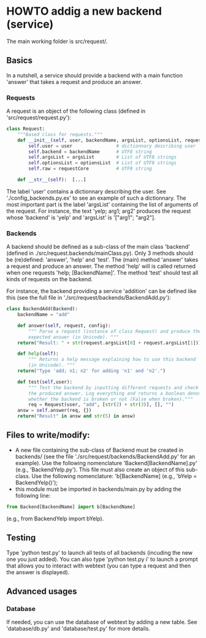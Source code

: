 HOWTO addig a new backend (service)
===================================

The main working folder is src/request/.

## Basics
In a nutshell, a service should provide a backend with a main function
'answer' that takes a request and produce an answer.


### Requests
A request is an object of the following class (defined in 'src/request/request.py'):
````python
class Request:
    """Based class for requests."""
    def __init__(self, user, backendName, argsList, optionsList, requestCore):
        self.user = user                # dictionnary describing user
        self.backend = backendName      # UTF8 string
        self.argsList = argsList        # List of UTF8 strings
        self.optionsList = optionsList  # List of UTF8 strings
        self.raw = requestCore          # UTF8 string

    def __str__(self):  [...]
````
The label 'user' contains a dictionnary describing the user.
See './config_backends.py.ex' to see an example of such a dictionnary.
The most important part is the label 'argsList' containing the list of
arguments of the request.
For instance, the text 'yelp; arg1; arg2' produces the request whose
'backend' is 'yelp' and 'argsList' is '["arg1"; "arg2"].


### Backends
A backend should be defined as a sub-class of the main class 'backend'
(defined in ./src/request.backends/mainClass.py). Only 3 methods should
be (re)defined: 'answer', 'help' and 'test'.
The (main) method 'answer' takes a request and produce an answer.
The method 'help' will is called returned when one requests 'help; [BackendName]'.
The method 'test' should test all kinds of requests on the backend.

For instance, the backend providing a service 'addition' can be defined like this
(see the full file in './src/request/backends/BackendAdd.py'):
````python
class BackendAdd(Backend):
    backendName = "add"

    def answer(self, request, config):
        """ Parse a request (instance of class Request) and produce the 
        expected answer (in Unicode). """
	return("Result: " + str(request.argsList[0] + request.argsList[1]))

    def help(self):
        """ Returns a help message explaining how to use this backend 
        (in Unicode). """
	return("Type 'add; n1; n2' for adding 'n1' and 'n2'.")

    def test(self,user):
        """ Test the backend by inputting different requests and check
        the produced answer. Log everything and returns a boolean denoting
        whether the backend is broken or not (False when broken)."""
        req = Request(user, "add", [str(2) + str(3)], [], "")
	answ = self.answer(req, {})
	return("Result" in answ and str(5) in answ)
````


## Files to write/modify:
- A new file containing the sub-class of Backend must be created in backends/
(see the file './src/request/backends/BackendAdd.py' for an example).
Use the following nomenclature 'Backend[BackendName].py' (e.g., 'BackendYelp.py').
This file must also create an object of this sub-class.
Use the following nomenclature: 'b[BackendName] (e.g., 'bYelp = BackendYelp()');
- this module must be imported in backends/main.py by adding the following line:
````python
from Backend[BackendName] import b[BackendName]
````
(e.g., from BackendYelp import bYelp).


## Testing
Type 'python test.py' to launch all tests of all backends (incuding
the new one you just added). You can also type 'python test.py i' to launch a prompt
that allows you to interact with webtext (you can type a request and then the answer is displayed).


## Advanced usages

### Database
If needed, you can use the database of webtext by adding a new table.
See 'database/db.py' and 'database/test.py' for more details.
